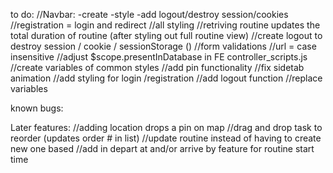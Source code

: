 to do:
//Navbar:
	-create
	-style
	-add logout/destroy session/cookies
//registration = login and redirect
//all styling
//retriving routine updates the total duration of routine (after styling out full routine view)
//create logout to destroy session / cookie / sessionStorage ()
//form validations
//url = case insensitive
//adjust $scope.presentInDatabase in FE controller_scripts.js
//create variables of common styles
//add pin functionality
//fix sidetab animation
//add styling for login /registration
//add logout function
//replace variables

known bugs:

Later features:
//adding location drops a pin on map
//drag and drop task to reorder (updates order # in list)
//update routine instead of having to create new one based
//add in depart at and/or arrive by feature for routine start time